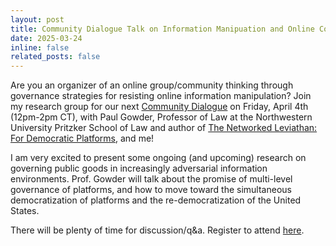 ```yaml
---
layout: post
title: Community Dialogue Talk on Information Manipuation and Online Community Governance
date: 2025-03-24 
inline: false
related_posts: false
---
```


Are you an organizer of an online group/community thinking through governance strategies for resisting online information manipulation? Join my research group for our next [Community Dialogue](https://wiki.communitydata.science/The_Role_of_Community_Governance) on Friday, April 4th (12pm-2pm CT), with Paul Gowder, Professor of Law at the Northwestern University Pritzker School of Law and author of [The Networked Leviathan: For Democratic Platforms](https://networked-leviathan.com/), and me! 

I am very excited to present some ongoing (and upcoming) research on governing public goods in increasingly adversarial information environments. Prof. Gowder will talk about the promise of multi-level governance of platforms, and how to move toward the simultaneous democratization of platforms and the re-democratization of the United States. 

There will be plenty of time for discussion/q&a. Register to attend [here](https://docs.google.com/forms/d/e/1FAIpQLSfC8ByIxY3TIyM-fpN-yYxov37Qf0IBIYessA3-PgH62ocydw/viewform).